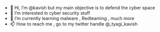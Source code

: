 - 👋 Hi, I’m @kavish but my main objective is to defend the cyber space 
- 👀 I’m interested in cyber security stuff 
- 🌱 I’m currently learning malware , Redteaming , much more 
- 📫 How to reach me , go to my twitter handle @_tyagi_kavish 

<!---
kavishdefensive/kavishdefensive is a ✨ special ✨ repository because its `README.md` (this file) appears on your GitHub profile.
You can click the Preview link to take a look at your changes.
--->
